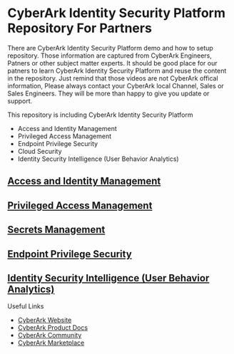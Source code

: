 # CyberArk Identity Security Platform Repository For Partners

There are CyberArk Identity Security Platform demo and how to setup repository. Those information are captured from CyberArk Engineers, Patners or other subject matter experts. It should be good place for our patners to learn CyberArk Identity Security Platform and reuse the content in the repository.
Just remind that those videos are not CyberArk offical information, Please always contact your CyberArk local Channel, Sales or Sales Engineers. They will be more than happy to give you update or support.

This repository is including CyberArk Identity Security Platform
- Access and Identity Management
- Privileged Access Management
- Endpoint Privilege Security
- Cloud Security
- Identity Security Intelligence (User Behavior Analytics)

## [Access and Identity Management](Access_and_Identity_Management.md)
## [Privileged Access Management](Privileged_Access_Management.md)
## [Secrets Management](/Secrets_Management.md)
## [Endpoint Privilege Security](Endpoint_Privilege_Security.md)
## [Identity Security Intelligence \(User Behavior Analytics)](Identity_Security_Intelligence_and_User_Behavior_Analytics.md)

Useful Links
- [CyberArk Website](https://www.cyberark.com/)
- [CyberArk Product Docs](https://docs.cyberark.com/)
- [CyberArk Community](https://cyberark-customers.force.com/s/)
- [CyberArk Marketplace](https://cyberark-customers.force.com/mplace/s/)
